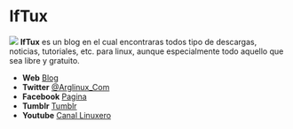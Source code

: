 IfTux
======

![](/pbpsys/imagenes/iftuxlogo.png) __IfTux__ es un blog en el cual encontraras todos tipo de descargas, noticias, tutoriales, etc. para linux, aunque especialmente todo aquello que sea libre y gratuito.

  * __Web__ [Blog](http://iftux.wordpress.com/)
  * __Twitter__ [@Arglinux_Com](https://twitter.com/ArgLinux_com)
  * __Facebook__ [Pagina](https://www.facebook.com/pages/ArgLinux_Com/112313018801250)
  * __Tumblr__ [Tumblr](http://arglinux.tumblr.com/)
  * __Youtube__ [Canal Linuxero](http://www.youtube.com/channel/UCEFa1O1OLyNxzLwTZxknJkg)
